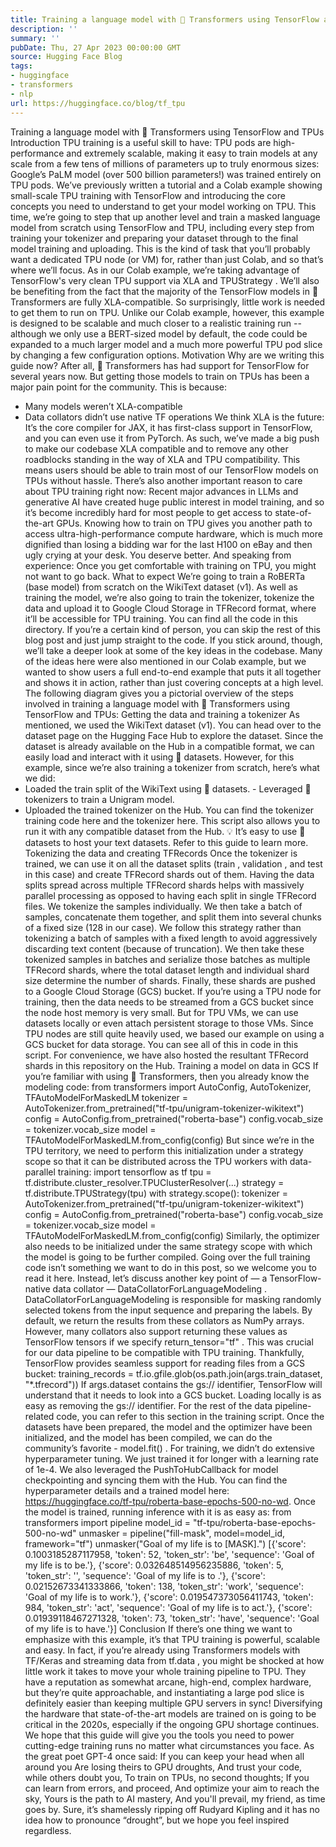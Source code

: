 ```yaml
---
title: Training a language model with 🤗 Transformers using TensorFlow and TPUs
description: ''
summary: ''
pubDate: Thu, 27 Apr 2023 00:00:00 GMT
source: Hugging Face Blog
tags:
- huggingface
- transformers
- nlp
url: https://huggingface.co/blog/tf_tpu
---
```


Training a language model with 🤗 Transformers using TensorFlow and TPUs
Introduction
TPU training is a useful skill to have: TPU pods are high-performance and extremely scalable, making it easy to train models at any scale from a few tens of millions of parameters up to truly enormous sizes: Google’s PaLM model (over 500 billion parameters!) was trained entirely on TPU pods.
We’ve previously written a tutorial and a Colab example showing small-scale TPU training with TensorFlow and introducing the core concepts you need to understand to get your model working on TPU. This time, we’re going to step that up another level and train a masked language model from scratch using TensorFlow and TPU, including every step from training your tokenizer and preparing your dataset through to the final model training and uploading. This is the kind of task that you’ll probably want a dedicated TPU node (or VM) for, rather than just Colab, and so that’s where we’ll focus.
As in our Colab example, we’re taking advantage of TensorFlow's very clean TPU support via XLA and TPUStrategy
. We’ll also be benefiting from the fact that the majority of the TensorFlow models in 🤗 Transformers are fully XLA-compatible. So surprisingly, little work is needed to get them to run on TPU.
Unlike our Colab example, however, this example is designed to be scalable and much closer to a realistic training run -- although we only use a BERT-sized model by default, the code could be expanded to a much larger model and a much more powerful TPU pod slice by changing a few configuration options.
Motivation
Why are we writing this guide now? After all, 🤗 Transformers has had support for TensorFlow for several years now. But getting those models to train on TPUs has been a major pain point for the community. This is because:
- Many models weren’t XLA-compatible
- Data collators didn’t use native TF operations
We think XLA is the future: It’s the core compiler for JAX, it has first-class support in TensorFlow, and you can even use it from PyTorch. As such, we’ve made a big push to make our codebase XLA compatible and to remove any other roadblocks standing in the way of XLA and TPU compatibility. This means users should be able to train most of our TensorFlow models on TPUs without hassle.
There’s also another important reason to care about TPU training right now: Recent major advances in LLMs and generative AI have created huge public interest in model training, and so it’s become incredibly hard for most people to get access to state-of-the-art GPUs. Knowing how to train on TPU gives you another path to access ultra-high-performance compute hardware, which is much more dignified than losing a bidding war for the last H100 on eBay and then ugly crying at your desk. You deserve better. And speaking from experience: Once you get comfortable with training on TPU, you might not want to go back.
What to expect
We’re going to train a RoBERTa (base model) from scratch on the WikiText dataset (v1). As well as training the model, we’re also going to train the tokenizer, tokenize the data and upload it to Google Cloud Storage in TFRecord format, where it’ll be accessible for TPU training. You can find all the code in this directory. If you’re a certain kind of person, you can skip the rest of this blog post and just jump straight to the code. If you stick around, though, we’ll take a deeper look at some of the key ideas in the codebase.
Many of the ideas here were also mentioned in our Colab example, but we wanted to show users a full end-to-end example that puts it all together and shows it in action, rather than just covering concepts at a high level. The following diagram gives you a pictorial overview of the steps involved in training a language model with 🤗 Transformers using TensorFlow and TPUs:
Getting the data and training a tokenizer
As mentioned, we used the WikiText dataset (v1). You can head over to the dataset page on the Hugging Face Hub to explore the dataset.
Since the dataset is already available on the Hub in a compatible format, we can easily load and interact with it using 🤗 datasets. However, for this example, since we’re also training a tokenizer from scratch, here’s what we did:
- Loaded the
train
split of the WikiText using 🤗 datasets. - Leveraged 🤗 tokenizers to train a Unigram model.
- Uploaded the trained tokenizer on the Hub.
You can find the tokenizer training code here and the tokenizer here. This script also allows you to run it with any compatible dataset from the Hub.
💡 It’s easy to use 🤗 datasets to host your text datasets. Refer to this guide to learn more.
Tokenizing the data and creating TFRecords
Once the tokenizer is trained, we can use it on all the dataset splits (train
, validation
, and test
in this case) and create TFRecord shards out of them. Having the data splits spread across multiple TFRecord shards helps with massively parallel processing as opposed to having each split in single TFRecord files.
We tokenize the samples individually. We then take a batch of samples, concatenate them together, and split them into several chunks of a fixed size (128 in our case). We follow this strategy rather than tokenizing a batch of samples with a fixed length to avoid aggressively discarding text content (because of truncation).
We then take these tokenized samples in batches and serialize those batches as multiple TFRecord shards, where the total dataset length and individual shard size determine the number of shards. Finally, these shards are pushed to a Google Cloud Storage (GCS) bucket.
If you’re using a TPU node for training, then the data needs to be streamed from a GCS bucket since the node host memory is very small. But for TPU VMs, we can use datasets locally or even attach persistent storage to those VMs. Since TPU nodes are still quite heavily used, we based our example on using a GCS bucket for data storage.
You can see all of this in code in this script. For convenience, we have also hosted the resultant TFRecord shards in this repository on the Hub.
Training a model on data in GCS
If you’re familiar with using 🤗 Transformers, then you already know the modeling code:
from transformers import AutoConfig, AutoTokenizer, TFAutoModelForMaskedLM
tokenizer = AutoTokenizer.from_pretrained("tf-tpu/unigram-tokenizer-wikitext")
config = AutoConfig.from_pretrained("roberta-base")
config.vocab_size = tokenizer.vocab_size
model = TFAutoModelForMaskedLM.from_config(config)
But since we’re in the TPU territory, we need to perform this initialization under a strategy scope so that it can be distributed across the TPU workers with data-parallel training:
import tensorflow as tf
tpu = tf.distribute.cluster_resolver.TPUClusterResolver(...)
strategy = tf.distribute.TPUStrategy(tpu)
with strategy.scope():
tokenizer = AutoTokenizer.from_pretrained("tf-tpu/unigram-tokenizer-wikitext")
config = AutoConfig.from_pretrained("roberta-base")
config.vocab_size = tokenizer.vocab_size
model = TFAutoModelForMaskedLM.from_config(config)
Similarly, the optimizer also needs to be initialized under the same strategy scope with which the model is going to be further compiled. Going over the full training code isn’t something we want to do in this post, so we welcome you to read it here. Instead, let’s discuss another key point of — a TensorFlow-native data collator — DataCollatorForLanguageModeling
.
DataCollatorForLanguageModeling
is responsible for masking randomly selected tokens from the input sequence and preparing the labels. By default, we return the results from these collators as NumPy arrays. However, many collators also support returning these values as TensorFlow tensors if we specify return_tensor="tf"
. This was crucial for our data pipeline to be compatible with TPU training.
Thankfully, TensorFlow provides seamless support for reading files from a GCS bucket:
training_records = tf.io.gfile.glob(os.path.join(args.train_dataset, "*.tfrecord"))
If args.dataset
contains the gs://
identifier, TensorFlow will understand that it needs to look into a GCS bucket. Loading locally is as easy as removing the gs://
identifier. For the rest of the data pipeline-related code, you can refer to this section in the training script.
Once the datasets have been prepared, the model and the optimizer have been initialized, and the model has been compiled, we can do the community’s favorite - model.fit()
. For training, we didn’t do extensive hyperparameter tuning. We just trained it for longer with a learning rate of 1e-4. We also leveraged the PushToHubCallback
for model checkpointing and syncing them with the Hub. You can find the hyperparameter details and a trained model here: https://huggingface.co/tf-tpu/roberta-base-epochs-500-no-wd.
Once the model is trained, running inference with it is as easy as:
from transformers import pipeline
model_id = "tf-tpu/roberta-base-epochs-500-no-wd"
unmasker = pipeline("fill-mask", model=model_id, framework="tf")
unmasker("Goal of my life is to [MASK].")
[{'score': 0.1003185287117958,
'token': 52,
'token_str': 'be',
'sequence': 'Goal of my life is to be.'},
{'score': 0.032648514956235886,
'token': 5,
'token_str': '',
'sequence': 'Goal of my life is to .'},
{'score': 0.02152673341333866,
'token': 138,
'token_str': 'work',
'sequence': 'Goal of my life is to work.'},
{'score': 0.019547373056411743,
'token': 984,
'token_str': 'act',
'sequence': 'Goal of my life is to act.'},
{'score': 0.01939118467271328,
'token': 73,
'token_str': 'have',
'sequence': 'Goal of my life is to have.'}]
Conclusion
If there’s one thing we want to emphasize with this example, it’s that TPU training is powerful, scalable and easy. In fact, if you’re already using Transformers models with TF/Keras and streaming data from tf.data
, you might be shocked at how little work it takes to move your whole training pipeline to TPU. They have a reputation as somewhat arcane, high-end, complex hardware, but they’re quite approachable, and instantiating a large pod slice is definitely easier than keeping multiple GPU servers in sync!
Diversifying the hardware that state-of-the-art models are trained on is going to be critical in the 2020s, especially if the ongoing GPU shortage continues. We hope that this guide will give you the tools you need to power cutting-edge training runs no matter what circumstances you face.
As the great poet GPT-4 once said:
If you can keep your head when all around you
Are losing theirs to GPU droughts,
And trust your code, while others doubt you,
To train on TPUs, no second thoughts;
If you can learn from errors, and proceed,
And optimize your aim to reach the sky,
Yours is the path to AI mastery,
And you'll prevail, my friend, as time goes by.
Sure, it’s shamelessly ripping off Rudyard Kipling and it has no idea how to pronounce “drought”, but we hope you feel inspired regardless.
